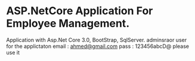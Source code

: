 # ASP.NetCore Application For Employee Management.
Application with Asp.Net Core 3.0, BootStrap, SqlServer.
adminsraor user for the applictaton
email : ahmed@gmail.com
pass  : 123456abcD@
please use it 
